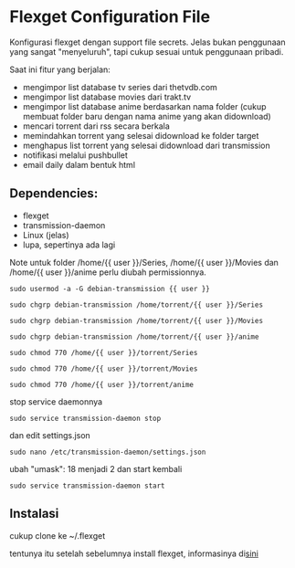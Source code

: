 Flexget Configuration File
========

Konfigurasi flexget dengan support file secrets. Jelas bukan penggunaan yang sangat "menyeluruh",
tapi cukup sesuai untuk penggunaan pribadi.

Saat ini fitur yang berjalan:
* mengimpor list database tv series dari thetvdb.com
* mengimpor list database movies dari trakt.tv
* mengimpor list database anime berdasarkan nama folder (cukup membuat folder baru dengan nama anime yang akan didownload)
* mencari torrent dari rss secara berkala
* memindahkan torrent yang selesai didownload ke folder target
* menghapus list torrent yang selesai didownload dari transmission
* notifikasi melalui pushbullet
* email daily dalam bentuk html

Dependencies:
--------

* flexget
* transmission-daemon
* Linux (jelas)
* lupa, sepertinya ada lagi

Note untuk folder /home/{{ user }}/Series, /home/{{ user }}/Movies dan /home/{{ user }}/anime perlu diubah permissionnya.


	sudo usermod -a -G debian-transmission {{ user }}

	sudo chgrp debian-transmission /home/torrent/{{ user }}/Series

	sudo chgrp debian-transmission /home/torrent/{{ user }}/Movies

	sudo chgrp debian-transmission /home/torrent/{{ user }}/anime

	sudo chmod 770 /home/{{ user }}/torrent/Series

	sudo chmod 770 /home/{{ user }}/torrent/Movies

	sudo chmod 770 /home/{{ user }}/torrent/anime

stop service daemonnya

	sudo service transmission-daemon stop

dan edit settings.json

	sudo nano /etc/transmission-daemon/settings.json

ubah "umask": 18 menjadi 2 dan start kembali

	sudo service transmission-daemon start

Instalasi
-------

cukup clone ke ~/.flexget

tentunya itu setelah sebelumnya install flexget, informasinya di[sini](http://flexget.com/Install)
